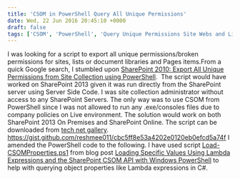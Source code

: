 ```yaml
---
title: 'CSOM in PowerShell Query All Unique Permissions'
date: Wed, 22 Jun 2016 20:45:10 +0000
draft: false
tags: ['CSOM', 'PowerShell', 'Query Unique Permissions Site Webs and Lists CSOM PowerShell', 'Security', 'SharePoint 2013']
---
```


I was looking for a script to export all unique permissions/broken permissions for sites, lists or document libraries and Pages items.From a quick Google search, I stumbled upon [SharePoint 2010: Export All Unique Permissions from Site Collection using PowerShell](http://social.technet.microsoft.com/wiki/contents/articles/14242.sharepoint-2010-export-all-unique-permissions-from-site-collection-using-powershell.aspx).  The script would have worked on SharePoint 2013 given it was run directly from the SharePoint server using Server Side Code. I was site collection administrator without access to any SharePoint Servers. The only way was to use CSOM from PowerShell since I was not allowed to run any .exe/consoles files due to company policies on Live environment. The solution would work on both SharePoint 2013 On Premises and SharePoint Online. The script can be downloaded from [tech net gallery](https://gallery.technet.microsoft.com/office/CSOM-Query-All-Unique-e60f2148). https://gist.github.com/reshmee011/cbc5ff8e53a4202e0120eb0efcd5a74f I amended the PowerShell code to the following. I have used script [Load-CSOMProperties.ps1](https://gist.github.com/glapointe/cc75574a1d4a225f401b) from blog post [Loading Specific Values Using Lambda Expressions and the SharePoint CSOM API with Windows PowerShell](https://www.itunity.com/article/loading-specific-values-lambda-expressions-sharepoint-csom-api-windows-powershell-1249) to help with querying object properties like Lambda expressions in C#.